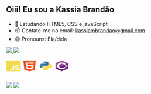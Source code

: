 ## Oiii! Eu sou a Kassia Brandão
- 🌱 Estudando HTML5, CSS e javaScript
- 📫 Contate-me no email: kassiambrandao@gmail.com
- 😄 Pronouns: Ela/dela

 <div>
  <a href="https://github.com/KassiaBrandao">
  <img height="180em" src="https://github-readme-stats.vercel.app/api?username=KassiaBrandao&show_icons=true&theme=gotham&include_all_commits=true&count_private=true"/>
  <img height="180em" src="https://github-readme-stats.vercel.app/api/top-langs/?username=KassiaBrandao&layout=compact&langs_count=7&theme=gotham"/>
</div>
  <div style="display: inline_block"><br>
  <img align="center" alt="KB-Js" height="30" width="40" src="https://raw.githubusercontent.com/devicons/devicon/master/icons/javascript/javascript-plain.svg">
  <img align="center" alt="KB-Ts" height="30" width="40" src="https://raw.githubusercontent.com/devicons/devicon/master/icons/html5/html5-original.svg">
  <img align="center" alt="KB-CSS" height="30" width="40" src="https://raw.githubusercontent.com/devicons/devicon/master/icons/python/python-original.svg">
  <img align="center" alt="KB-Csharp" height="30" width="40" src="https://raw.githubusercontent.com/devicons/devicon/master/icons/csharp/csharp-original.svg">

</div>
  
##

  <div> 
  <a href="https://www.instagram.com/kassiabrandao_/" target="_blank"><img src="https://img.shields.io/badge/-Instagram-%23E4405F?style=for-the-badge&logo=instagram&logoColor=white" target="_blank"></a>
  <a href="https://www.linkedin.com/in/kassiabrandao/" target="_blank"><img src="https://img.shields.io/badge/-LinkedIn-%230077B5?style=for-the-badge&logo=linkedin&logoColor=white" target="_blank"></a> 
